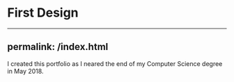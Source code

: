 # First Design

---
permalink: /index.html
---

I created this portfolio as I neared the end of my Computer Science degree in May 2018.
